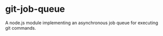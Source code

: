 # git-job-queue
A node.js module implementing an asynchronous job queue for executing git commands.
